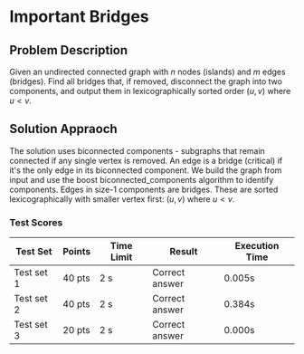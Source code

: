 # Important Bridges

## Problem Description

Given an undirected connected graph with $n$ nodes (islands) and $m$ edges (bridges). Find all bridges that, if removed, disconnect the graph into two components, and output them in lexicographically sorted order $(u,v)$ where $u < v$. 

## Solution Appraoch


The solution uses biconnected components - subgraphs that remain connected if any single vertex is removed. An edge is a bridge (critical) if it's the only edge in its biconnected component. We build the graph from input and use the boost biconnected_components algorithm to identify components. Edges in size-1 components are bridges. These are sorted lexicographically with smaller vertex first: $(u,v)$ where $u < v$.


### Test Scores

| Test Set   | Points | Time Limit | Result         | Execution Time |
|------------|--------|------------|----------------|----------------|
| Test set 1 | 40 pts | 2 s        | Correct answer | 0.005s         |
| Test set 2 | 40 pts | 2 s        | Correct answer | 0.384s         |
| Test set 3 | 20 pts | 2 s        | Correct answer | 0.000s         |